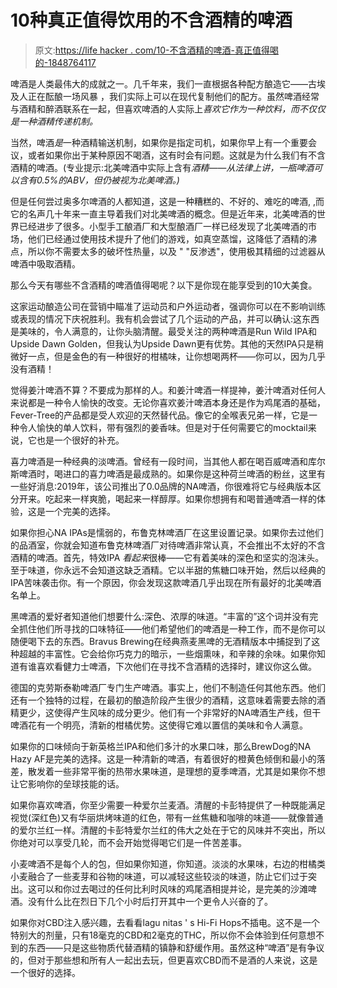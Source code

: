 # 10种真正值得饮用的不含酒精的啤酒

> 原文:[https://life hacker . com/10-不含酒精的啤酒-真正值得喝的-1848764117](https://lifehacker.com/10-non-alcoholic-beers-that-are-actually-worth-drinking-1848764117)

啤酒是人类最伟大的成就之一。几千年来，我们一直根据各种配方酿造它——古埃及人正在酝酿一场风暴 ，我们实际上可以在现代复制他们的配方。虽然啤酒经常与酒精和醉酒联系在一起，但喜欢啤酒的人实际上*喜欢它作为一种饮料，而不仅仅是一种酒精传递机制。* 

当然，啤酒*是*一种酒精输送机制，如果你是指定司机，如果你早上有一个重要会议，或者如果你出于某种原因不喝酒，这有时会有问题。这就是为什么我们有不含酒精的啤酒。(专业提示:北美啤酒中实际上含有*酒精——从法律上讲，一瓶啤酒可以含有0.5%的ABV，但仍被视为北美啤酒。)*

但是任何尝过奥多尔啤酒的人都知道，这是一种糟糕的、不好的、难吃的啤酒, ,而它的名声几十年来一直主导着我们对北美啤酒的概念。但是近年来，北美啤酒的世界已经进步了很多。小型手工酿酒厂和大型酿酒厂一样已经发现了北美啤酒的市场，他们已经通过使用技术提升了他们的游戏，如真空蒸馏，这降低了酒精的沸点，所以你不需要太多的破坏性热量，以及 " "反渗透"，使用极其精细的过滤器从啤酒中吸取酒精。

那么今天有哪些不含酒精的啤酒值得喝呢？以下是你现在能享受到的10大美食。

这家运动酿造公司在营销中瞄准了运动员和户外运动者，强调你可以在不影响训练或表现的情况下庆祝胜利。我有机会尝试了几个运动的产品，并可以确认:这东西是美味的，令人满意的，让你头脑清醒。最受关注的两种啤酒是Run Wild IPA和Upside Dawn Golden，但我认为Upside Dawn更有优势。其他的天然IPA只是稍微好一点，但是金色的有一种很好的柑橘味，让你想喝两杯——你可以，因为几乎没有酒精！

觉得姜汁啤酒不算？不要成为那样的人。和姜汁啤酒一样提神，姜汁啤酒对任何人来说都是一种令人愉快的改变。无论你喜欢姜汁啤酒本身还是作为鸡尾酒的基础，Fever-Tree的产品都是受人欢迎的天然替代品。像它的全喉表兄弟一样，它是一种令人愉快的单人饮料，带有强烈的姜香味。但是对于任何需要它的mocktail来说，它也是一个很好的补充。

喜力啤酒是一种经典的淡啤酒。曾经有一段时间，当其他人都在喝百威啤酒和库尔斯啤酒时，喝进口的喜力啤酒是最成熟的。如果你是这种荷兰啤酒的粉丝，这里有一些好消息:2019年，该公司推出了0.0品牌的NA啤酒，你很难将它与经典版本区分开来。吃起来一样爽脆，喝起来一样醇厚。如果你想拥有和喝普通啤酒一样的体验，这是一个完美的选择。

如果你担心NA IPAs是懦弱的，布鲁克林啤酒厂在这里设置记录。如果你去过他们的品酒室，你就会知道布鲁克林啤酒厂对待啤酒非常认真，不会推出不太好的不含酒精的啤酒。首先，特效IPA *看起来*很棒——它有着美味的深色和坚实的泡沫头。至于味道，你永远不会知道这缺乏酒精。它以半甜的焦糖口味开始，然后以经典的IPA苦味袭击你。有一个原因，你会发现这款啤酒几乎出现在所有最好的北美啤酒名单上。

黑啤酒的爱好者知道他们想要什么:深色、浓厚的味道。“丰富的”这个词并没有完全抓住他们所寻找的口味特征——他们希望他们的啤酒是一种工作，而不是你可以随便喝下去的东西。Bravus Brewing在经典燕麦黑啤的无酒精版本中捕捉到了这种超越的丰富性。它会给你巧克力的暗示，一些烟熏味，和辛辣的余味。如果你知道有谁喜欢看健力士啤酒，下次他们在寻找不含酒精的选择时，建议你这么做。

德国的克劳斯泰勒啤酒厂专门生产啤酒。事实上，他们不制造任何其他东西。他们还有一个独特的过程，在最初的酿造阶段产生很少的酒精，这意味着需要去除的酒精更少，这使得产生风味的成分更少。他们有一个非常好的NA啤酒生产线，但干啤酒花有一个明亮，清新的柑橘优势。这使得它难以置信的美味和令人满意。

如果你的口味倾向于新英格兰IPA和他们多汁的水果口味，那么BrewDog的NA Hazy AF是完美的选择。这是一种清新的啤酒，有着很好的橙黄色倾倒和最小的落差，散发着一些非常平衡的热带水果味道，是理想的夏季啤酒，尤其是如果你不想让它影响你的垒球技能的话。

如果你喜欢啤酒，你至少需要一种爱尔兰麦酒。清醒的卡彭特提供了一种既能满足视觉(深红色)又有华丽烘烤味道的红色，带有一丝焦糖和咖啡的味道——就像普通的爱尔兰红一样。清醒的卡彭特爱尔兰红的伟大之处在于它的风味并不突出，所以你绝对可以享受几轮，而不会开始觉得喝它们是一件苦差事。

小麦啤酒不是每个人的包，但如果你知道，你知道。淡淡的水果味，右边的柑橘类小麦融合了一些麦芽和谷物的味道，可以减轻这些较淡的味道，防止它们过于突出。这可以和你过去喝过的任何比利时风味的鸡尾酒相提并论，是完美的沙滩啤酒。没有什么比在烈日下几个小时后打开其中一个更令人兴奋的了。

如果你对CBD注入感兴趣，去看看lagu nitas ' s Hi-Fi Hops不插电。这不是一个特别大的剂量，只有18毫克的CBD和2毫克的THC，所以你不会体验到任何意想不到的东西——只是这些物质代替酒精的镇静和舒缓作用。虽然这种“啤酒”是有争议的，但对于那些想和所有人一起出去玩，但更喜欢CBD而不是酒的人来说，这是一个很好的选择。